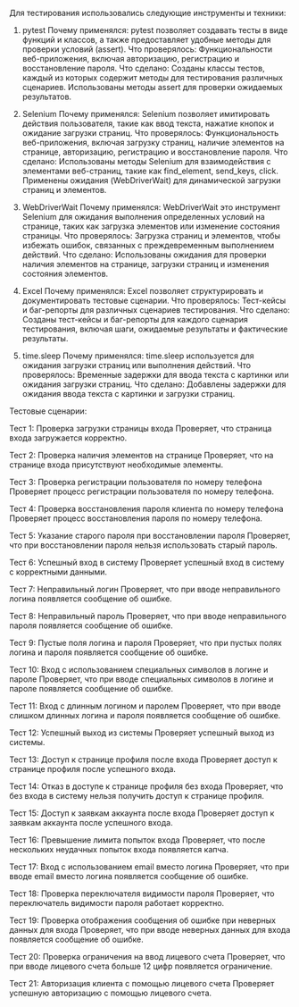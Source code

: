Для тестирования использовались следующие инструменты и техники:
1. pytest
Почему применялся:
pytest  позволяет создавать тесты в виде функций и классов, а также предоставляет удобные методы для проверки условий (assert).
Что проверялось:
Функциональности веб-приложения, включая авторизацию, регистрацию и восстановление пароля.
Что сделано:
Созданы классы тестов, каждый из которых содержит методы для тестирования различных сценариев.
Использованы методы assert для проверки ожидаемых результатов.

2. Selenium
Почему применялся:
Selenium  позволяет имитировать действия пользователя, такие как ввод текста, нажатие кнопок и ожидание загрузки страниц.
Что проверялось:
Функциональность веб-приложения, включая загрузку страниц, наличие элементов на странице, авторизацию, регистрацию и восстановление пароля.
Что сделано:
Использованы методы Selenium для взаимодействия с элементами веб-страниц, такие как find_element, send_keys, click.
Применены ожидания (WebDriverWait) для динамической загрузки страниц и элементов.

3. WebDriverWait
Почему применялся:
WebDriverWait это инструмент Selenium для ожидания выполнения определенных условий на странице, таких как загрузка элементов или изменение состояния страницы.
Что проверялось:
Загрузка страниц и элементов, чтобы избежать ошибок, связанных с преждевременным выполнением действий.
Что сделано:
Использованы ожидания для проверки наличия элементов на странице, загрузки страниц и изменения состояния элементов.

4. Excel
Почему применялся:
Excel позволяет структурировать и документировать тестовые сценарии.
Что проверялось:
Тест-кейсы и баг-репорты для различных сценариев тестирования.
Что сделано:
Созданы тест-кейсы и баг-репорты для каждого сценария тестирования, включая шаги, ожидаемые результаты и фактические результаты.

5. time.sleep
Почему применялся:
time.sleep  используется для ожидания загрузки страниц или выполнения действий.
Что проверялось:
Временные задержки для ввода текста с картинки или ожидания загрузки страниц.
Что сделано:
Добавлены задержки для ожидания ввода текста с картинки и загрузки страниц.

Тестовые сценарии:

Тест 1: Проверка загрузки страницы входа
Проверяет, что страница входа загружается корректно.

Тест 2: Проверка наличия элементов на странице
Проверяет, что на странице входа присутствуют необходимые элементы.

Тест 3: Проверка регистрации пользователя по номеру телефона
Проверяет процесс регистрации пользователя по номеру телефона.

Тест 4: Проверка восстановления пароля клиента по номеру телефона
Проверяет процесс восстановления пароля по номеру телефона.

Тест 5: Указание старого пароля при восстановлении пароля
Проверяет, что при восстановлении пароля нельзя использовать старый пароль.

Тест 6: Успешный вход в систему
Проверяет успешный вход в систему с корректными данными.

Тест 7: Неправильный логин
Проверяет, что при вводе неправильного логина появляется сообщение об ошибке.

Тест 8: Неправильный пароль
Проверяет, что при вводе неправильного пароля появляется сообщение об ошибке.

Тест 9: Пустые поля логина и пароля
Проверяет, что при пустых полях логина и пароля появляется сообщение об ошибке.

Тест 10: Вход с использованием специальных символов в логине и пароле
Проверяет, что при вводе специальных символов в логине и пароле появляется сообщение об ошибке.

Тест 11: Вход с длинным логином и паролем
Проверяет, что при вводе слишком длинных логина и пароля появляется сообщение об ошибке.

Тест 12: Успешный выход из системы
Проверяет успешный выход из системы.

Тест 13: Доступ к странице профиля после входа
Проверяет доступ к странице профиля после успешного входа.

Тест 14: Отказ в доступе к странице профиля без входа
Проверяет, что без входа в систему нельзя получить доступ к странице профиля.

Тест 15: Доступ к заявкам аккаунта после входа
Проверяет доступ к заявкам аккаунта после успешного входа.

Тест 16: Превышение лимита попыток входа
Проверяет, что после нескольких неудачных попыток входа появляется капча.

Тест 17: Вход с использованием email вместо логина
Проверяет, что при вводе email вместо логина появляется сообщение об ошибке.

Тест 18: Проверка переключателя видимости пароля
Проверяет, что переключатель видимости пароля работает корректно.

Тест 19: Проверка отображения сообщения об ошибке при неверных данных для входа
Проверяет, что при вводе неверных данных для входа появляется сообщение об ошибке.

Тест 20: Проверка ограничения на ввод лицевого счета
Проверяет, что при вводе лицевого счета больше 12 цифр появляется ограничение.

Тест 21: Авторизация клиента с помощью лицевого счета
Проверяет успешную авторизацию с помощью лицевого счета.
